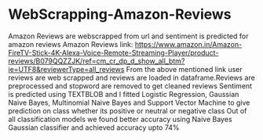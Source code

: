 # WebScrapping-Amazon-Reviews
Amazon Reviews are webscrapped from url and sentiment is predicted for amazon reviews
Amazon Reviews link: https://www.amazon.in/Amazon-FireTV-Stick-4K-Alexa-Voice-Remote-Streaming-Player/product-reviews/B079QQZZJK/ref=cm_cr_dp_d_show_all_btm?ie=UTF8&reviewerType=all_reviews
From the above mentioned link user reviews are web scrapped and reviews are loaded in dataframe.Reviews are preprocessed and stopword are removed to get cleaned reviews
Sentiment is predicted using TEXTBLOB and I fitted Logistic Regression, Gaussian Naive Bayes, Multinomial Naive Bayes and Support Vector Machine to give prediction on class whether its positive or neutral or negative class
Out of all classification models we found better accuracy using Naive Bayes Gaussian classifier and achieved accuracy upto 74%

